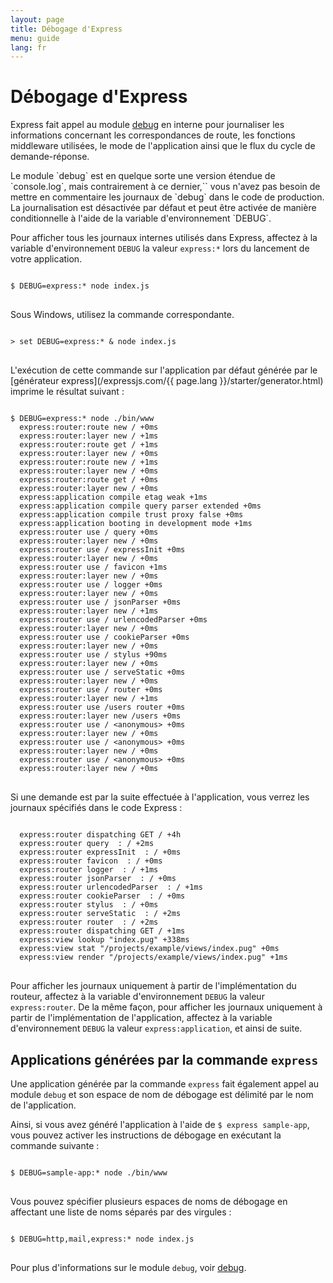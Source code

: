 ```yaml
---
layout: page
title: Débogage d'Express
menu: guide
lang: fr
---
```


# Débogage d'Express

Express fait appel au module [debug](https://www.npmjs.com/package/debug) en interne
pour journaliser les informations concernant les correspondances de route, les fonctions middleware utilisées, le
mode de l'application ainsi que le flux du cycle de demande-réponse.

<div class="doc-box doc-info" markdown="1">
Le module `debug` est en quelque sorte une version étendue de `console.log`, mais contrairement à ce dernier,`` vous n'avez pas besoin de mettre en commentaire les journaux de
`debug` dans le code de production. La journalisation est désactivée par défaut et peut être activée de manière conditionnelle à l'aide de la variable d'environnement `DEBUG`.
</div>

Pour afficher tous les journaux internes utilisés dans Express, affectez à la variable d'environnement `DEBUG` la valeur `express:*` lors du lancement de votre application.

<pre>
<code class="language-sh" translate="no">
$ DEBUG=express:* node index.js
</code>
</pre>

Sous Windows, utilisez la commande correspondante.

<pre>
<code class="language-sh" translate="no">
> set DEBUG=express:* & node index.js
</code>
</pre>

L'exécution de cette commande sur l'application par défaut générée par le [générateur express](/expressjs.com/{{ page.lang }}/starter/generator.html) imprime le résultat suivant :

<pre>
<code class="language-sh" translate="no">
$ DEBUG=express:* node ./bin/www
  express:router:route new / +0ms
  express:router:layer new / +1ms
  express:router:route get / +1ms
  express:router:layer new / +0ms
  express:router:route new / +1ms
  express:router:layer new / +0ms
  express:router:route get / +0ms
  express:router:layer new / +0ms
  express:application compile etag weak +1ms
  express:application compile query parser extended +0ms
  express:application compile trust proxy false +0ms
  express:application booting in development mode +1ms
  express:router use / query +0ms
  express:router:layer new / +0ms
  express:router use / expressInit +0ms
  express:router:layer new / +0ms
  express:router use / favicon +1ms
  express:router:layer new / +0ms
  express:router use / logger +0ms
  express:router:layer new / +0ms
  express:router use / jsonParser +0ms
  express:router:layer new / +1ms
  express:router use / urlencodedParser +0ms
  express:router:layer new / +0ms
  express:router use / cookieParser +0ms
  express:router:layer new / +0ms
  express:router use / stylus +90ms
  express:router:layer new / +0ms
  express:router use / serveStatic +0ms
  express:router:layer new / +0ms
  express:router use / router +0ms
  express:router:layer new / +1ms
  express:router use /users router +0ms
  express:router:layer new /users +0ms
  express:router use / &lt;anonymous&gt; +0ms
  express:router:layer new / +0ms
  express:router use / &lt;anonymous&gt; +0ms
  express:router:layer new / +0ms
  express:router use / &lt;anonymous&gt; +0ms
  express:router:layer new / +0ms
</code>
</pre>

Si une demande est par la suite effectuée à l'application, vous verrez les journaux spécifiés dans le code Express :

<pre>
<code class="language-sh" translate="no">
  express:router dispatching GET / +4h
  express:router query  : / +2ms
  express:router expressInit  : / +0ms
  express:router favicon  : / +0ms
  express:router logger  : / +1ms
  express:router jsonParser  : / +0ms
  express:router urlencodedParser  : / +1ms
  express:router cookieParser  : / +0ms
  express:router stylus  : / +0ms
  express:router serveStatic  : / +2ms
  express:router router  : / +2ms
  express:router dispatching GET / +1ms
  express:view lookup "index.pug" +338ms
  express:view stat "/projects/example/views/index.pug" +0ms
  express:view render "/projects/example/views/index.pug" +1ms
</code>
</pre>

Pour afficher les journaux uniquement à partir de l'implémentation du routeur, affectez à la variable d'environnement `DEBUG` la valeur `express:router`. De la même façon, pour afficher les journaux uniquement à partir de l'implémentation de l'application, affectez à la variable d'environnement `DEBUG` la valeur `express:application`, et ainsi de suite.

## Applications générées par la commande `express`

Une application générée par la commande `express` fait également appel au module `debug` et son espace de nom de débogage est délimité par le nom de l'application.

Ainsi, si vous avez généré l'application à l'aide de `$ express sample-app`, vous pouvez activer les instructions de débogage en exécutant la commande suivante :

<pre>
<code class="language-sh" translate="no">
$ DEBUG=sample-app:* node ./bin/www
</code>
</pre>

Vous pouvez spécifier plusieurs espaces de noms de débogage en affectant une liste de noms séparés par des virgules :

<pre>
<code class="language-sh" translate="no">
$ DEBUG=http,mail,express:* node index.js
</code>
</pre>

Pour plus d'informations sur le module `debug`, voir [debug](https://www.npmjs.com/package/debug).
